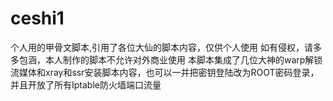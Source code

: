 # ceshi1
个人用的甲骨文脚本,引用了各位大仙的脚本内容，仅供个人使用
如有侵权，请多多包涵，本人制作的脚本不允许对外商业使用
本脚本集成了几位大神的warp解锁流媒体和xray和ssr安装脚本内容，也可以一并把密钥登陆改为ROOT密码登录，并且开放了所有Iptable防火墙端口流量
